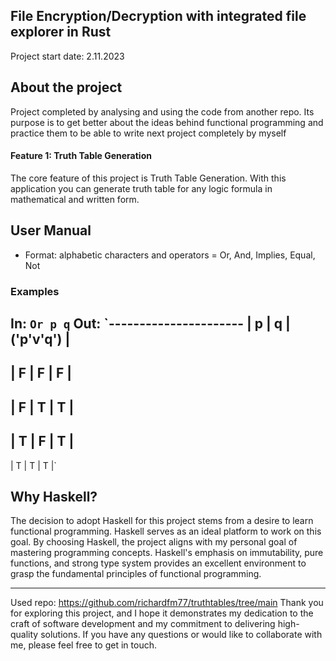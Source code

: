 ## File Encryption/Decryption with integrated file explorer in Rust
Project start date: 2.11.2023

## About the project
Project completed by analysing and using the code from another repo.
Its purpose is to get better about the ideas behind functional programming and practice them to be able to write next project completely by myself 
#### Feature 1: Truth Table Generation
The core feature of this project is Truth Table Generation. With this application you can generate truth table for any logic formula in mathematical and written form.

## User Manual
- Format: alphabetic characters and operators = Or, And, Implies, Equal, Not
### Examples
In: `Or p q`
Out: `----------------------
 | p | q | ('p'v'q') |
 ------------
 | F | F | F |
 ------------
 | F | T | T |
 ------------
 | T | F | T |
 ------------
 | T | T | T |`



## Why Haskell?
The decision to adopt Haskell for this project stems from a desire to learn functional programming. Haskell serves as an ideal platform to work on this goal.
By choosing Haskell, the project aligns with my personal goal of mastering programming concepts. Haskell's emphasis on immutability, pure functions, and strong type system provides an excellent environment to grasp the fundamental principles of functional programming.

- - - -
Used repo: https://github.com/richardfm77/truthtables/tree/main
Thank you for exploring this project, and I hope it demonstrates my dedication to the craft of software development and my commitment to delivering high-quality solutions. If you have any questions or would like to collaborate with me, please feel free to get in touch.
